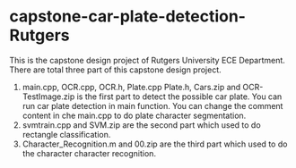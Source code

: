 # capstone-car-plate-detection-Rutgers
This is the capstone design project of Rutgers University ECE Department.
There are total three part of this capstone design project. 
1. main.cpp, OCR.cpp, OCR.h, Plate.cpp Plate.h, Cars.zip and OCR-TestImage.zip is the first part to detect the possible car plate. 
    You can run car plate detection in main function. 
    You can change the comment content in che main.cpp to do plate character segmentation. 
2. svmtrain.cpp and SVM.zip are the second part which used to do rectangle classification.
3. Character_Recognition.m and 00.zip are the third part which used to do the character character recognition.
  
